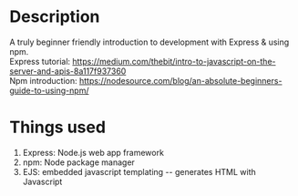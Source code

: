 # Description
A truly beginner friendly introduction to development with Express & using npm.<br>
Express tutorial: https://medium.com/thebit/intro-to-javascript-on-the-server-and-apis-8a117f937360<br>
Npm introduction: https://nodesource.com/blog/an-absolute-beginners-guide-to-using-npm/ <br>

# Things used
1. Express: Node.js web app framework
2. npm: Node package manager
3. EJS: embedded javascript templating -- generates HTML with Javascript